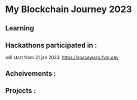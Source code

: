 <!-- @format -->

# My Blockchain Journey 2023

## Learning

## Hackathons participated in :

will start from 21 jan 2023: https://spacewarp.fvm.dev

## Acheivements :

## Projects :
